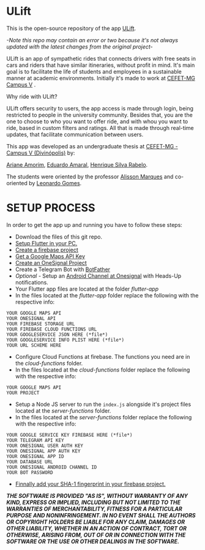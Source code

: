 
# ULift
This is the open-source repository of the app [ULift](https://play.google.com/store/apps/details?id=cefetmg.br.ulift&hl=pt-BR).

*-Note this repo may contain an error or two because it's not always updated with the latest changes from the original project-*

ULift is an app of sympathetic rides that connects drivers with free seats in cars and riders that have similar itineraries, without profit in mind. It's main goal is to facilitate the life of students and employees in a sustainable manner at academic environments. Initially it's made to work at [CEFET-MG Campus V](http://www.divinopolis.cefetmg.br/) .

Why ride with ULift?  

ULift offers security to users, the app access is made through login, being restricted to people in the university community. Besides that, you are the one to choose to who you want to offer ride, and with whou you want to ride, based in custom filters and ratings. All that is made through real-time updates, that facilitate communication between users.

This app was developed as an undergraduate thesis at [CEFET-MG - Campus V (Divinópolis)](http://www.divinopolis.cefetmg.br/)  by:

[Ariane Amorim](http://lattes.cnpq.br/5002582904802285),
[Eduardo Amaral](https://rolimans.dev),
[Henrique Silva Rabelo](http://lattes.cnpq.br/2015063976359486).

The students were oriented by the professor [Alisson Marques](http://lattes.cnpq.br/3856358583630209) and co-oriented by [Leonardo Gomes]( http://lattes.cnpq.br/7811891165596111).

# SETUP PROCESS
In order to get the app up and running you have to follow these steps:

 - Download the files of this git repo.
 - [Setup Flutter in your PC.](https://flutter.dev/docs/get-started/install)
 - [Create a firebase project](https://console.firebase.google.com/?hl=pt-BR)
 - [Get a Google Maps API Key](https://developers.google.com/maps/documentation/embed/get-api-key)
 - [Create an OneSignal Project](https://onesignal.com/)
 - Create a Telegram Bot with [BotFather](https://core.telegram.org/bots)
 - *Optional -* Setup an [Android Channel at Onesignal](https://documentation.onesignal.com/docs/android-notification-categories) with Heads-Up notifications.
 - Your Flutter app files are located at the folder *flutter-app*
 - In the files located at the *flutter-app* folder replace the following with the respective info:
 
```
YOUR GOOGLE MAPS API
YOUR ONESIGNAL API
YOUR FIREBASE STORAGE URL
YOUR FIREBASE CLOUD FUNCTIONS URL
YOUR GOOGLESERVICE JSON HERE (*file*)
YOUR GOOGLESERVICE INFO PLIST HERE (*file*)
YOUR URL SCHEME HERE
```

- Configure Cloud Functions at firebase. The functions you need are in the *cloud-functions* folder.
- In the files located at the *cloud-functions* folder replace the following with the respective info:

```
YOUR GOOGLE MAPS API
YOUR PROJECT
```

- Setup a Node JS server to run the `index.js` alongside it's project files located at the *server-functions* folder.
- In the files located at the *server-functions* folder replace the following with the respective info:

```
YOUR GOOGLE SERVICE KEY FIREBASE HERE (*file*)
YOUR TELEGRAM API KEY
YOUR ONESIGNAL USER AUTH KEY
YOUR ONESIGNAL APP AUTH KEY
YOUR ONESIGNAL APP ID
YOUR DATABASE URL
YOUR ONESIGNAL ANDROID CHANNEL ID
YOUR BOT PASSWORD
```

- [Finnally add your SHA-1 fingerprint in your firebase project.](https://support.google.com/firebase/answer/9137403?hl=en&ref_topic=6400762)


***THE SOFTWARE IS PROVIDED "AS IS", WITHOUT WARRANTY OF ANY KIND, EXPRESS OR IMPLIED, INCLUDING BUT NOT LIMITED TO THE WARRANTIES OF MERCHANTABILITY, FITNESS FOR A PARTICULAR PURPOSE AND NONINFRINGEMENT. IN NO EVENT SHALL THE AUTHORS OR COPYRIGHT HOLDERS BE LIABLE FOR ANY CLAIM, DAMAGES OR OTHER LIABILITY, WHETHER IN AN ACTION OF CONTRACT, TORT OR OTHERWISE, ARISING FROM, OUT OF OR IN CONNECTION WITH THE SOFTWARE OR THE USE OR OTHER DEALINGS IN THE SOFTWARE.***
